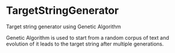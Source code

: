 # TargetStringGenerator
Target string generator using Genetic Algorithm


Genetic Algorithm is used to start from a random corpus of text and evolution of it leads to the target string after multiple generations.
